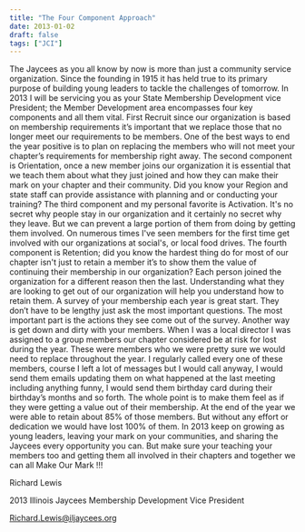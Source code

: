 ```yaml
---
title: "The Four Component Approach"
date: 2013-01-02
draft: false
tags: ["JCI"]
---
```





The Jaycees as you all know by now is more than just a community service organization. Since the founding in 1915 it has held true to its primary purpose of building young leaders to tackle the challenges of tomorrow. In 2013 I will be servicing you as your State Membership Development vice President; the Member Development area encompasses four key components and all them vital. First Recruit since our organization is based on membership requirements it’s important that we replace those that no longer meet our requirements to be members. One of the best ways to end the year positive is to plan on replacing the members who will not meet your chapter’s requirements for membership right away. The second component is Orientation, once a new member joins our organization it is essential that we teach them about what they just joined and how they can make their mark on your chapter and their community. Did you know your Region and state staff can provide assistance with planning and or conducting your training? The third component and my personal favorite is Activation. It's no secret why people stay in our organization and it certainly no secret why they leave. But we can prevent a large portion of them from doing by getting them involved. On numerous times I've seen members for the first time get involved with our organizations at social's, or local food drives. The fourth component is Retention; did you know the hardest thing do for most of our chapter isn't just to retain a member it’s to show them the value of continuing their membership in our organization? Each person joined the organization for a different reason then the last. Understanding what they are looking to get out of our organization will help you understand how to retain them. A survey of your membership each year is great start. They don’t have to be lengthy just ask the most important questions. The most important part is the actions they see come out of the survey. Another way is get down and dirty with your members. When I was a local director I was assigned to a group members our chapter considered be at risk for lost during the year. These were members who we were pretty sure we would need to replace throughout the year. I regularly called every one of these members, course I left a lot of messages but I would call anyway, I would send them emails updating them on what happened at the last meeting including anything funny, I would send them birthday card during their birthday’s months and so forth. The whole point is to make them feel as if they were getting a value out of their membership. At the end of the year we were able to retain about 85% of those members. But without any effort or dedication we would have lost 100% of them. In 2013 keep on growing as young leaders, leaving your mark on your communities, and sharing the Jaycees every opportunity you can. But make sure your teaching your members too and getting them all involved in their chapters and together we can all Make Our Mark !!!




Richard Lewis

2013 Illinois Jaycees Membership Development Vice President

Richard.Lewis@iljaycees.org